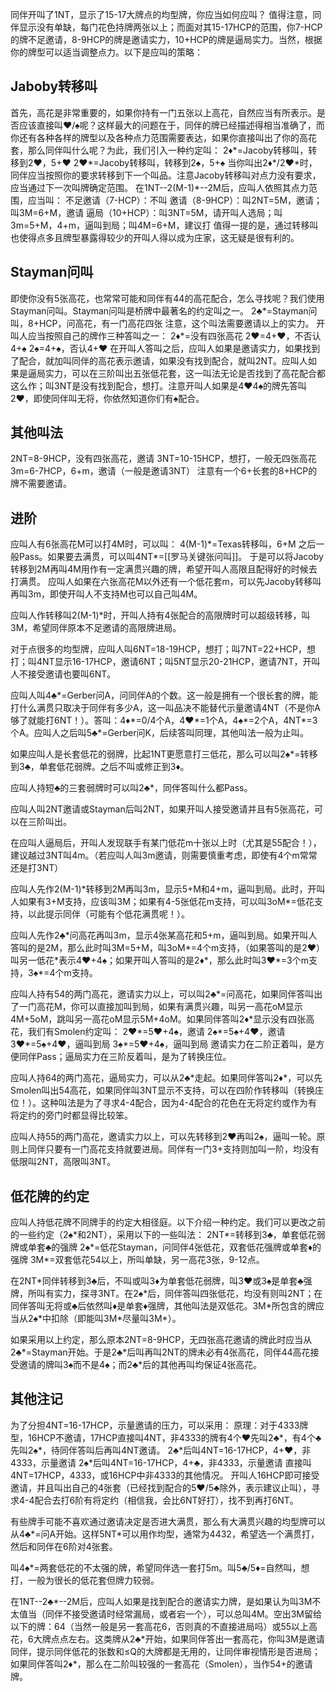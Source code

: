 同伴开叫了1NT，显示了15-17大牌点的均型牌，你应当如何应叫？
值得注意，同伴显示没有单缺，每门花色持牌两张以上；而面对其15-17HCP的范围，你7-HCP的牌不足邀请，8-9HCP的牌是邀请实力，10+HCP的牌是逼局实力。当然，根据你的牌型可以适当调整点力。以下是应叫的策略：
## Jaboby转移叫
首先，高花是非常重要的，如果你持有一门五张以上高花，自然应当有所表示。是否应该直接叫♥/♠呢？这样最大的问题在于，同伴的牌已经描述得相当准确了，而你还有各种各样的牌型以及各种点力范围需要表达，如果你直接叫出了你的高花套，那么同伴叫什么呢？为此，我们引入一种约定叫：
2♦\*=Jacoby转移叫，转移到2♥，5+♥
2♥*=Jacoby转移叫，转移到2♠，5+♠
当你叫出2♦\*/2♥\*时，同伴应当按照你的要求转移到下一个叫品。注意Jacoby转移叫对点力没有要求，应当通过下一次叫牌确定范围。
在1NT--2(M-1)\*--2M后，应叫人依照其点力范围，应当叫：
不足邀请（7-HCP）：不叫
邀请（8-9HCP）：叫2NT=5M，邀请；叫3M=6+M，邀请
逼局（10+HCP）：叫3NT=5M，请开叫人选局；叫3m=5+M，4+m，逼叫到局；叫4M=6+M，建议打
值得一提的是，通过转移叫也使得点多且牌型暴露得较少的开叫人得以成为庄家，这无疑是很有利的。

## Stayman问叫
即使你没有5张高花，也常常可能和同伴有44的高花配合，怎么寻找呢？我们使用Stayman问叫。Stayman问叫是桥牌中最著名的约定叫之一。
2♣\*=Stayman问叫，8+HCP，问高花，有一门高花四张
注意，这个叫法需要邀请以上的实力。
开叫人应当按照自己的牌作三种答叫之一：
2♦\*=没有四张高花
2♥=4+♥，不否认4+♠
2♠=4+♠，否认4+♥
在开叫人答叫之后，应叫人如果是邀请实力，如果找到了配合，就加叫同伴的高花表示邀请，如果没有找到配合，就叫2NT。应叫人如果是逼局实力，可以在三阶叫出五张低花套，这一叫法无论是否找到了高花配合都这么作；叫3NT是没有找到配合，想打。注意开叫人如果是4♥4♠的牌先答叫2♥，即使同伴叫无将，你依然知道你们有♠配合。

## 其他叫法
2NT=8-9HCP，没有四张高花，邀请
3NT=10-15HCP，想打，一般无四张高花
3m=6-7HCP，6+m，邀请（一般是邀请3NT）
注意有一个6+长套的8+HCP的牌不需要邀请。

## 进阶
应叫人有6张高花M可以打4M时，可以叫：
4(M-1)\*=Texas转移叫，6+M
之后一般Pass。如果要去满贯，可以叫4NT*=[[罗马关键张问叫]]。
于是可以将Jacoby转移到2M再叫4M用作有一定满贯兴趣的牌，希望开叫人高限且配得好的时候去打满贯。
应叫人如果在六张高花M以外还有一个低花套m，可以先Jacoby转移叫再叫3m，即使开叫人不支持M也可以自己叫4M。

应叫人作转移叫2(M-1)\*时，开叫人持有4张配合的高限牌时可以超级转移，叫3M，希望同伴原本不足邀请的高限牌进局。

对于点很多的均型牌，应叫人叫6NT=18-19HCP，想打；叫7NT=22+HCP，想打；叫4NT显示16-17HCP，邀请6NT；叫5NT显示20-21HCP，邀请7NT，开叫人不接受邀请也要叫6NT。

应叫人叫4♣\*=Gerber问A，问同伴A的个数。这一般是拥有一个很长套的牌，能打什么满贯只取决于同伴有多少A，这一叫品决不能替代示量邀请4NT（不是你A够了就能打6NT！）。答叫：4♦\*=0/4个A，4♥\*=1个A，4♠\*=2个A，4NT\*=3个A。应叫人之后叫5♣\*=Gerber问K，后续答叫同理，其他叫法一般为止叫。

如果应叫人是长套低花的弱牌，比起1NT更愿意打三低花，那么可以叫2♠\*=转移到3♣，单套低花弱牌。之后不叫或修正到3♦。

应叫人持短♣的三套弱牌时可以叫2♣\*，同伴答叫什么都Pass。

应叫人叫2NT邀请或Stayman后叫2NT，如果开叫人接受邀请并且有5张高花，可以在三阶叫出。

在应叫人逼局后，开叫人发现联手有某门低花m十张以上时（尤其是55配合！），建议越过3NT叫4m。（若应叫人叫3m邀请，则需要慎重考虑，即使有4个m常常还是打3NT）

应叫人先作2(M-1)\*转移到2M再叫3m，显示5+M和4+m，逼叫到局。此时，开叫人如果有3+M支持，应该叫3M；如果有4-5张低花m支持，可以叫3oM\*=低花支持，以此提示同伴（可能有个低花满贯呢！）。

应叫人先作2♣\*问高花再叫3m，显示4张某高花和5+m，逼叫到局。如果开叫人答叫的是2M，那么此时叫3M=5+M，叫3oM\*=4个m支持，（如果答叫的是2♥）叫另一低花\*表示4♥+4♠；如果开叫人答叫的是2♦\*，那么此时叫3♥\*=3个m支持，3♠\*=4个m支持。

应叫人持有54的两门高花，邀请实力以上，可以叫2♣*=问高花，如果同伴答叫出了一门高花M，你可以直接加叫到局，如果有满贯兴趣，叫另一高花oM显示4M+5oM，跳叫另一高花oM显示5M+4oM。如果同伴答叫2♦\*显示没有四张高花，我们有Smolen约定叫：
2♥\*=5♥+4♠，邀请
2♠\*=5♠+4♥，邀请
3♥\*=5♠+4♥，逼叫到局
3♠\*=5♥+4♠，逼叫到局
邀请实力在二阶正着叫，是方便同伴Pass；逼局实力在三阶反着叫，是为了转换庄位。

应叫人持64的两门高花，逼局实力，可以从2♣\*走起。如果同伴答叫2♦\*，可以先Smolen叫出54高花，如果同伴叫3NT显示不支持，可以在四阶作转移叫（转换庄位！）。这种叫法是为了寻求4-4配合，因为4-4配合的花色在无将定约或作为有将定约的旁门时都显得比较笨。

应叫人持55的两门高花，邀请实力以上，可以先转移到2♥再叫2♠，逼叫一轮。原则上同伴只要有一门高花支持就要进局。同伴有一门3+支持则加叫一阶，均没有低限叫2NT，高限叫3NT。

## 低花牌的约定
应叫人持低花牌不同牌手的约定大相径庭。以下介绍一种约定。我们可以更改之前的一些约定（2♠\*和2NT），采用以下的一些叫法：
2NT\*=转移到3♣，单套低花弱牌或单套♣的强牌
2♠\*=低花Stayman，问同伴4张低花，双套低花强牌或单套♦的强牌
3M\*=双套低花54以上，所叫单缺，另一高花3张，9-12点。

在2NT\*同伴转移到3♣后，不叫或叫3♦为单套低花弱牌，叫3♥或3♠是单套♣强牌，所叫有实力，探寻3NT。在2♠\*后，同伴答叫四张低花，均没有则叫2NT；在同伴答叫无将或♣后依然叫♦是单套♦强牌，其他叫法是双低花。3M\*所包含的牌应当从2♠\*中扣除（即能叫3M\*尽量叫3M\*）。

如果采用以上约定，那么原本2NT=8-9HCP，无四张高花邀请的牌此时应当从2♣\*=Stayman开始。于是2♣\*后叫再叫2NT的牌未必有4张高花，同伴44高花接受邀请的牌叫3♠而不是4♠；而2♣\*后的其他再叫均保证4张高花。

## 其他注记
为了分担4NT=16-17HCP，示量邀请的压力，可以采用：
原理：对于4333牌型，16HCP不邀请，17HCP直接叫4NT，非4333的牌有4个♥先叫2♣\*，有4个♣先叫2♠\*，待同伴答叫后再叫4NT邀请。
2♣\*后叫4NT=16-17HCP，4+♥，非4333，示量邀请
2♠\*后叫4NT=16-17HCP，4+♣，非4333，示量邀请
直接叫4NT=17HCP，4333，或16HCP中非4333的其他情况。
开叫人16HCP即可接受邀请，并且叫出自己的4张套（已经找到配合的5♥/5♣除外，表示建议止叫），寻求4-4配合去打6阶有将定约（相信我，会比6NT好打），找不到再打6NT。

有些牌手可能不喜欢通过邀请决定是否进大满贯，那么有大满贯兴趣的均型牌可以从4♣\*=问A开始。这样5NT\*可以用作均型，通常为4432，希望选一个满贯打，然后和同伴在6阶对4张套。

叫4♠\*=两套低花的不太强的牌，希望同伴选一套打5m。叫5♣/5♦=自然叫，想打，一般为很长的低花套但牌力较弱。

在1NT--2♣\*--2M后，应叫人如果是找到配合的邀请实力牌，是如果认为叫3M不太值当（同伴不接受邀请时经常漏局，或者宕一个），可以总叫4M。空出3M留给以下的牌：64（当然一般是另一套高花6，否则真的不直接进局吗）或55以上高花，6大牌点点左右。这类牌从2♣\*开始，如果同伴答出一套高花，你叫3M是邀请同伴，提示同伴低花的张数和≤Q的大牌都是无用的，让同伴审视情形是否进局；如果同伴答叫2♦\*，那么在二阶叫较强的一套高花（Smolen），当作54+的邀请牌。